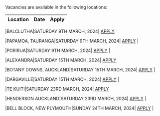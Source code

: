 Vacancies are available in the following locations:

| Location | Date | Apply |
|---|---|---|

|BALCLUTHA|SATURDAY 9TH MARCH, 2024| [APPLY](mailto:tfaala@rgis.co.nz?subject=BALCLUTHA%20-%20SATURDAY%209TH%20MARCH)

|PAPAMOA, TAURANGA|SATURDAY 9TH MARCH, 2024| [APPLY](mailto:tfaala@rgis.co.nz?subject=PAPAMOA%20-%20SATURDAY%209TH%20MARCH) |

|PORIRUA|SATURDAY 9TH MARCH, 2024| [APPLY](mailto:tfaala@rgis.co.nz?subject=PORIRUA%20-%20SATURDAY%209TH%20MARCH) |

|ALEXANDRA|SATURDAY 15TH MARCH, 2024| [APPLY](mailto:tfaala@rgis.co.nz?subject=ALEXANDRA%20-%20SATURDAY%2015TH%20MARCH)

|BOTANY DOWNS, AUCKLAND|SATURDAY 15TH MARCH, 2024| [APPLY](mailto:tfaala@rgis.co.nz?subject=BOTANY%20-%20SATURDAY%2015TH%20MARCH) |

|DARGAVILLE|SATURDAY 15TH MARCH, 2024| [APPLY](mailto:tfaala@rgis.co.nz?subject=DARGAVILLE%20-%20SATURDAY%2015TH%20MARCH) |

|TE KUITI|SATURDAY 23RD MARCH, 2024| [APPLY](mailto:tfaala@rgis.co.nz?subject=TE%20KUITI%20-%20SATURDAY%2023RD%20MARCH)

|HENDERSON AUCKLAND|SATURDAY 23RD MARCH, 2024| [APPLY](mailto:tfaala@rgis.co.nz?subject=HENDERSON%20-%20SATURDAY%2023RD%20MARCH) |

|BELL BLOCK, NEW PLYMOUTH|SUNDAY 24TH MARCH, 2024| [APPLY](mailto:tfaala@rgis.co.nz?subject=BELL%20BLOCK%20-%20SUNDAY%2024TH%20MARCH) |
